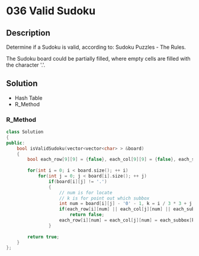 # 036 Valid Sudoku

## Description
Determine if a Sudoku is valid, according to: Sudoku Puzzles - The Rules.

The Sudoku board could be partially filled, where empty cells are filled with the character '.'.

## Solution
- Hash Table
- R_Method


### R_Method
```c++
class Solution
{
public:
    bool isValidSudoku(vector<vector<char> > &board)
    {
        bool each_row[9][9] = {false}, each_col[9][9] = {false}, each_subbox[9][9] = {false};
        
        for(int i = 0; i < board.size(); ++ i)
            for(int j = 0; j < board[i].size(); ++ j)
                if(board[i][j] != '.')
                {
                    // num is for locate
                    // k is for point out which subbox
                    int num = board[i][j] - '0' - 1, k = i / 3 * 3 + j / 3;
                    if(each_row[i][num] || each_col[j][num] || each_subbox[k][num])
                        return false;
                    each_row[i][num] = each_col[j][num] = each_subbox[k][num] = true;
                }
        
        return true;
    }
};
```